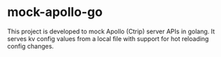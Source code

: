 # mock-apollo-go
This project is developed to mock Apollo (Ctrip) server APIs in golang.
It serves kv config values from a local file with support for hot reloading config changes.